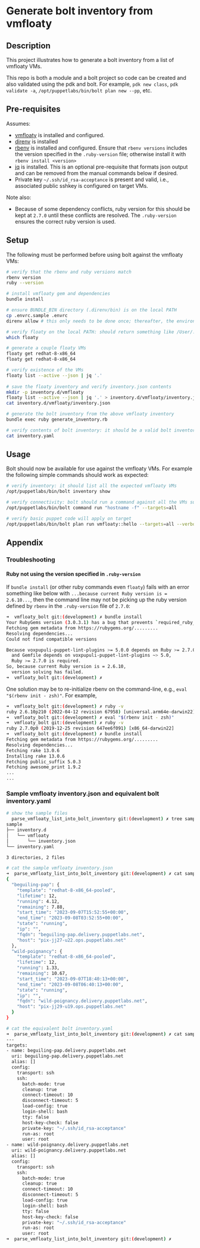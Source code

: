 # Generate bolt inventory from vmfloaty

## Description

This project illustrates how to generate a bolt inventory from a list of vmfloaty VMs.

This repo is both a module and a bolt project so code can be created and also validated using the pdk and bolt.  For example, ``pdk new class``, ``pdk validate -a``, ``/opt/puppetlabs/bin/bolt plan new --pp``, etc.

## Pre-requisites

Assumes:

* [vmfloaty](https://github.com/puppetlabs/vmfloaty/blob/main/README.md#example-workflow) is installed and configured.
* [direnv](https://direnv.net/docs/installation.html) is installed
* [rbenv](https://github.com/rbenv/rbenv) is installed and configured.  Ensure that ``rbenv versions`` includes the version specified in the ``.ruby-version`` file; otherwise install it with ``rbenv install <version>``
* [jq](https://jqlang.github.io/jq/) is installed.  This is an optional pre-requisite that formats json output and can be removed from the manual commands below if desired.
* Private key ``~/.ssh/id_rsa-acceptance`` is present and valid, i.e., associated public sshkey is configured on target VMs.

Note also:

* Because of some dependency conflicts, ruby version for this should be kept at ``2.7.0`` until these conflicts are resolved.  The ``.ruby-version`` ensures the correct ruby version is used.

## Setup

The following must be performed before using bolt against the vmfloaty VMs:

```bash
# verify that the rbenv and ruby versions match
rbenv version
ruby --version

# install vmfloaty gem and dependencies
bundle install

# ensure BUNDLE_BIN directory (.direnv/bin) is on the local PATH
cp .envrc.sample .envrc
direnv allow # this only needs to be done once; thereafter, the environment will be loaded automatically

# verify floaty on the local PATH: should return something like /User/../.direnv/bin/floaty
which floaty

# generate a couple floaty VMs
floaty get redhat-8-x86_64
floaty get redhat-8-x86_64

# verify existence of the VMs
floaty list --active --json | jq '.'
 
# save the floaty inventory and verify inventory.json contents
mkdir -p inventory.d/vmfloaty
floaty list --active --json | jq '.' > inventory.d/vmfloaty/inventory.json 
cat inventory.d/vmfloaty/inventory.json 

# generate the bolt inventory from the above vmfloaty inventory
bundle exec ruby generate_inventory.rb 

# verify contents of bolt inventory: it should be a valid bolt inventory file
cat inventory.yaml
```

## Usage

Bolt should now be available for use against the vmfloaty VMs.  For example the following simple commands should work as expected:

```bash
# verify inventory: it should list all the expected vmfloaty VMs
/opt/puppetlabs/bin/bolt inventory show

# verify connectivity: bolt should run a command against all the VMs successfully
/opt/puppetlabs/bin/bolt command run "hostname -f" --targets=all

# verify basic puppet code will apply on target
/opt/puppetlabs/bin/bolt plan run vmfloaty::hello --targets=all --verbose
```

## Appendix

### Troubleshooting

#### Ruby not using the version specified in ``.ruby-version``

If ``bundle install`` (or other ruby commands even ``floaty``) fails with an error something like below with ``...because current Ruby version is = 2.6.10...``, then the command line may not be picking up the ruby version defined by ``rbenv`` in the ``.ruby-version`` file of ``2.7.0``:

```bash
➜  vmfloaty_bolt git:(development) ✗ bundle install
Your RubyGems version (3.0.3.1) has a bug that prevents `required_ruby_version` from working for Bundler. Any scripts that use `gem install bundler` will break as soon as Bundler drops support for your Ruby version. Please upgrade RubyGems to avoid future breakage and silence this warning by running `gem update --system 3.2.3`
Fetching gem metadata from https://rubygems.org/.........
Resolving dependencies...
Could not find compatible versions

Because voxpupuli-puppet-lint-plugins >= 5.0.0 depends on Ruby >= 2.7.0
  and Gemfile depends on voxpupuli-puppet-lint-plugins ~> 5.0,
  Ruby >= 2.7.0 is required.
So, because current Ruby version is = 2.6.10,
  version solving has failed.
➜  vmfloaty_bolt git:(development) ✗ 
```

One solution may be to re-initialize rbenv on the command-line, e.g., ``eval "$(rbenv init - zsh)"``.  For example,

```bash
➜  vmfloaty_bolt git:(development) ✗ ruby -v
ruby 2.6.10p210 (2022-04-12 revision 67958) [universal.arm64e-darwin22]
➜  vmfloaty_bolt git:(development) ✗ eval "$(rbenv init - zsh)"
➜  vmfloaty_bolt git:(development) ✗ ruby -v
ruby 2.7.0p0 (2019-12-25 revision 647ee6f091) [x86_64-darwin22]
➜  vmfloaty_bolt git:(development) ✗ bundle install
Fetching gem metadata from https://rubygems.org/.........
Resolving dependencies...
Fetching rake 13.0.6
Installing rake 13.0.6
Fetching public_suffix 5.0.3
Fetching awesome_print 1.9.2
...
...
```

### Sample vmfloaty inventory.json and equivalent bolt inventory.yaml

```bash
# show the sample files
  parse_vmfloaty_list_into_bolt_inventory git:(development) ✗ tree sample
sample
├── inventory.d
│   └── vmfloaty
│       └── inventory.json
└── inventory.yaml

3 directories, 2 files

# cat the sample vmfloaty inventory.json
➜  parse_vmfloaty_list_into_bolt_inventory git:(development) ✗ cat sample/inventory.d/vmfloaty/inventory.json 
{
  "beguiling-pap": {
    "template": "redhat-8-x86_64-pooled",
    "lifetime": 12,
    "running": 4.12,
    "remaining": 7.88,
    "start_time": "2023-09-07T15:52:55+00:00",
    "end_time": "2023-09-08T03:52:55+00:00",
    "state": "running",
    "ip": "",
    "fqdn": "beguiling-pap.delivery.puppetlabs.net",
    "host": "pix-jj27-u22.ops.puppetlabs.net"
  },
  "wild-poignancy": {
    "template": "redhat-8-x86_64-pooled",
    "lifetime": 12,
    "running": 1.33,
    "remaining": 10.67,
    "start_time": "2023-09-07T18:40:13+00:00",
    "end_time": "2023-09-08T06:40:13+00:00",
    "state": "running",
    "ip": "",
    "fqdn": "wild-poignancy.delivery.puppetlabs.net",
    "host": "pix-jj29-u19.ops.puppetlabs.net"
  }
}

# cat the equivalent bolt inventory.yaml
➜  parse_vmfloaty_list_into_bolt_inventory git:(development) ✗ cat sample/inventory.yaml 
---
targets:
- name: beguiling-pap.delivery.puppetlabs.net
  uri: beguiling-pap.delivery.puppetlabs.net
  alias: []
  config:
    transport: ssh
    ssh:
      batch-mode: true
      cleanup: true
      connect-timeout: 10
      disconnect-timeout: 5
      load-config: true
      login-shell: bash
      tty: false
      host-key-check: false
      private-key: "~/.ssh/id_rsa-acceptance"
      run-as: root
      user: root
- name: wild-poignancy.delivery.puppetlabs.net
  uri: wild-poignancy.delivery.puppetlabs.net
  alias: []
  config:
    transport: ssh
    ssh:
      batch-mode: true
      cleanup: true
      connect-timeout: 10
      disconnect-timeout: 5
      load-config: true
      login-shell: bash
      tty: false
      host-key-check: false
      private-key: "~/.ssh/id_rsa-acceptance"
      run-as: root
      user: root
➜  parse_vmfloaty_list_into_bolt_inventory git:(development) ✗ 
```
